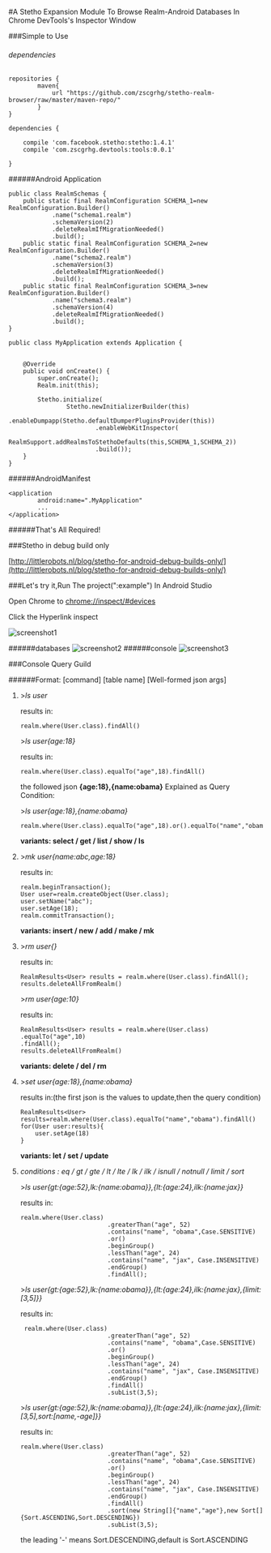#A Stetho Expansion Module To Browse Realm-Android Databases In Chrome DevTools's Inspector Window 


###Simple to Use

###### dependencies

```
repositories {
        maven{
            url "https://github.com/zscgrhg/stetho-realm-browser/raw/master/maven-repo/"
        }
}

dependencies {
    
    compile 'com.facebook.stetho:stetho:1.4.1'
    compile 'com.zscgrhg.devtools:tools:0.0.1'
    
}
```
######Android Application


```
public class RealmSchemas {
    public static final RealmConfiguration SCHEMA_1=new RealmConfiguration.Builder()
            .name("schema1.realm")
            .schemaVersion(2)
            .deleteRealmIfMigrationNeeded()
            .build();
    public static final RealmConfiguration SCHEMA_2=new RealmConfiguration.Builder()
            .name("schema2.realm")
            .schemaVersion(3)
            .deleteRealmIfMigrationNeeded()
            .build();
    public static final RealmConfiguration SCHEMA_3=new RealmConfiguration.Builder()
            .name("schema3.realm")
            .schemaVersion(4)
            .deleteRealmIfMigrationNeeded()
            .build();
}
```

```
public class MyApplication extends Application {


    @Override
    public void onCreate() {
        super.onCreate();
        Realm.init(this);

        Stetho.initialize(
                Stetho.newInitializerBuilder(this)
                        .enableDumpapp(Stetho.defaultDumperPluginsProvider(this))
                        .enableWebKitInspector(
                                RealmSupport.addRealmsToStethoDefaults(this,SCHEMA_1,SCHEMA_2))
                        .build());
    }
}

```

######AndroidManifest

```
<application
        android:name=".MyApplication"
        ...
</application>
```

######That's All Required!

###Stetho in debug build only

[http://littlerobots.nl/blog/stetho-for-android-debug-builds-only/](http://littlerobots.nl/blog/stetho-for-android-debug-builds-only/)


###Let's try it,Run The project(":example") In Android Studio 
 
Open Chrome to [chrome://inspect/#devices](chrome://inspect/#devices)

Click the Hyperlink inspect

![screenshot1](https://github.com/zscgrhg/stetho-realm-browser/blob/master/inspect.bmp)

######databases
![screenshot2](https://github.com/zscgrhg/stetho-realm-browser/blob/master/realm1.bmp)
######console
![screenshot3](https://github.com/zscgrhg/stetho-realm-browser/blob/master/realm2.bmp)

###Console Query Guild

######Format: [command] [table name] [Well-formed json args]

1. \>*ls user*

    results in:
   
    ```
    realm.where(User.class).findAll()
    ```
    
    \>*ls user{age:18}*
    
    results in:
    
    ```
    realm.where(User.class).equalTo("age",18).findAll()
    ```
    the followed json **{age:18},{name:obama}** Explained as Query Condition:
    
    \>*ls user{age:18},{name:obama}*
    
    ```
    realm.where(User.class).equalTo("age",18).or().equalTo("name","obama").findAll()
    ```
    
    **variants: select / get / list / show / ls**
    
2. \>*mk user{name:abc,age:18}*

    results in:
    
    ```
    realm.beginTransaction();
    User user=realm.createObject(User.class);
    user.setName("abc");
    user.setAge(18);
    realm.commitTransaction();
    ```
    
    **variants: insert / new / add / make / mk**
    
3. \>*rm user{}*

    results in:
    
    ```
    RealmResults<User> results = realm.where(User.class).findAll();
    results.deleteAllFromRealm()
    ```
    
    \>*rm user{age:10}*
    
    results in:
    
    ```
    RealmResults<User> results = realm.where(User.class)
    .equalTo("age",10)
    .findAll();
    results.deleteAllFromRealm()
    ```
    
    **variants: delete / del / rm**
    
4. \>*set user{age:18},{name:obama}*
    
    results in:(the first json is the values to update,then the query condition)
    
    ```
    RealmResults<User> results=realm.where(User.class).equalTo("name","obama").findAll()
    for(User user:results){
        user.setAge(18)
    }    
    ```
    
    **variants: let / set / update**
    
5. *conditions : eq / gt / gte / lt / lte / lk / ilk / isnull / notnull / limit / sort*
    
    \>*ls user{gt:{age:52},lk:{name:obama}},{lt:{age:24},ilk:{name:jax}}*
    
    results in:
    
    ```
    realm.where(User.class)
                            .greaterThan("age", 52)
                            .contains("name", "obama",Case.SENSITIVE)
                            .or()
                            .beginGroup()
                            .lessThan("age", 24)
                            .contains("name", "jax", Case.INSENSITIVE)
                            .endGroup()
                            .findAll();
    ```
    
    \>*ls user{gt:{age:52},lk:{name:obama}},{lt:{age:24},ilk:{name:jax},{limit:[3,5]}}*
    
    results in:
    
    ```
     realm.where(User.class)
                            .greaterThan("age", 52)
                            .contains("name", "obama",Case.SENSITIVE)
                            .or()
                            .beginGroup()
                            .lessThan("age", 24)
                            .contains("name", "jax", Case.INSENSITIVE)
                            .endGroup()
                            .findAll()
                            .subList(3,5);
    ```

    
    \>*ls user{gt:{age:52},lk:{name:obama}},{lt:{age:24},ilk:{name:jax},{limit:[3,5],sort:[name,-age]}}*
    
    results in:
    
    ```
    realm.where(User.class)
                            .greaterThan("age", 52)
                            .contains("name", "obama",Case.SENSITIVE)
                            .or()
                            .beginGroup()
                            .lessThan("age", 24)
                            .contains("name", "jax", Case.INSENSITIVE)
                            .endGroup()
                            .findAll()
                            .sort(new String[]{"name","age"},new Sort[]{Sort.ASCENDING,Sort.DESCENDING})
                            .subList(3,5);
    ```
    
    the leading '-' means Sort.DESCENDING,default is Sort.ASCENDING
    



